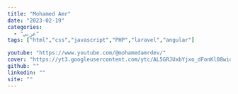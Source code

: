 ```yaml
---
title: "Mohamed Amr"
date: "2023-02-19"
categories:
  - "عربي"
tags: ["html","css","javascript","PHP","laravel","angular"]

youtube: "https://www.youtube.com/@mohamedamrdev/"
cover: "https://yt3.googleusercontent.com/ytc/AL5GRJUxbYjxo_dFonKl08wid_ZcvUCwovHkBYC9v9iDgQ=s176-c-k-c0x00ffffff-no-rj"
github: ""
linkedin: ""
site: ""
---
```





